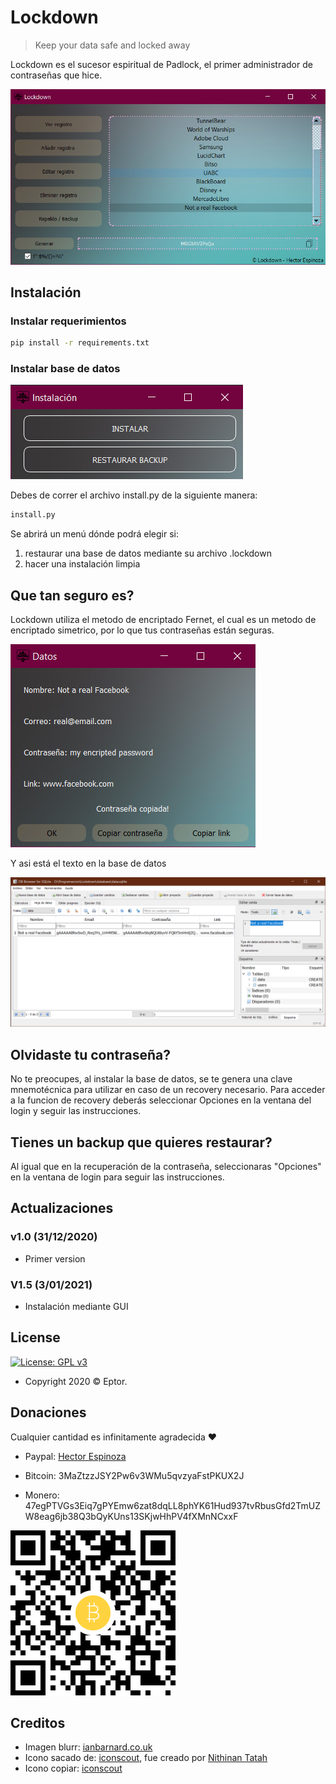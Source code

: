# Lockdown

> Keep your data safe and locked away

Lockdown es el sucesor espiritual de Padlock, el primer administrador de contraseñas que hice.

![](etc/menu.png)

## Instalación

### Instalar requerimientos

```sh
pip install -r requirements.txt
```

### Instalar base de datos

![](etc/menu_instalacion.png)

Debes de correr el archivo install.py de la siguiente manera:

```sh
install.py
```

Se abrirá un menú dónde podrá elegir si:

1. restaurar una base de datos mediante su archivo .lockdown
2. hacer una instalación limpia

## Que tan seguro es?

Lockdown utiliza el metodo de encriptado Fernet, el cual es un metodo de encriptado simetrico, por lo que tus contraseñas están seguras.

![](etc/datos.png)

Y asi está el texto en la base de datos

![](etc/not_fb.png)

## Olvidaste tu contraseña?

No te preocupes, al instalar la base de datos, se te genera una clave mnemotécnica para utilizar en caso de un recovery necesario.
Para acceder a la funcion de recovery deberás seleccionar Opciones en la ventana del login y seguir las instrucciones.

## Tienes un backup que quieres restaurar?

Al igual que en la recuperación de la contraseña, seleccionaras "Opciones" en la ventana de login para seguir las instrucciones.

## Actualizaciones

### v1.0 (31/12/2020)

- Primer version

### V1.5 (3/01/2021)

- Instalación mediante GUI

## License

[![License: GPL v3](https://img.shields.io/badge/License-GPLv3-blue.svg)](https://www.gnu.org/licenses/gpl-3.0)

- Copyright 2020 © Eptor.

## Donaciones

Cualquier cantidad es infinitamente agradecida ❤

- Paypal: [Hector Espinoza](http://www.paypal.me/espinoza7854)

- Bitcoin: 3MaZtzzJSY2Pw6v3WMu5qvzyaFstPKUX2J

- Monero: 47egPTVGs3Eiq7gPYEmw6zat8dqLL8phYK61Hud937tvRbusGfd2TmUZW8eag6jb38Q3bQyKUns13SKjwHhPV4fXMnNCxxF

![](etc/btc_qr.png)

## Creditos

- Imagen blurr: [ianbarnard.co.uk](http://www.ianbarnard.co.uk/wp-content/uploads/2013/09/free-blurred-web-backgrounds-09.jpg)
- Icono sacado de: [iconscout](https://iconscout.com/icon/lockdown-2318925), fue creado por [Nithinan Tatah](https://iconscout.com/contributors/nithinan-tatah)
- Icono copiar: [iconscout](https://iconscout.com/icon/copy-197)
